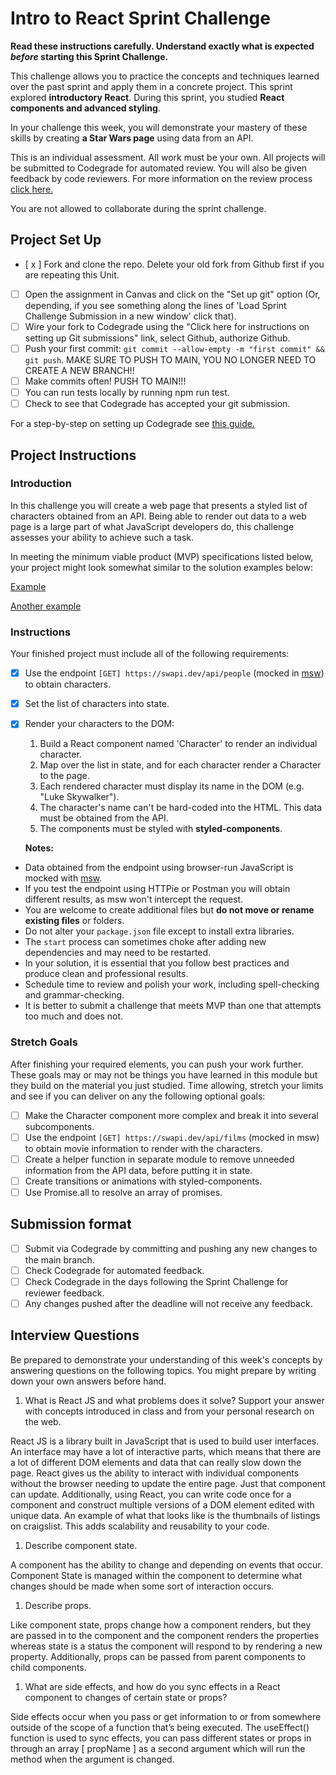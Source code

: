 # Intro to React Sprint Challenge

**Read these instructions carefully. Understand exactly what is expected _before_ starting this Sprint Challenge.**

This challenge allows you to practice the concepts and techniques learned over the past sprint and apply them in a concrete project. This sprint explored **introductory React**. During this sprint, you studied **React components and advanced styling**.

In your challenge this week, you will demonstrate your mastery of these skills by creating **a Star Wars page** using data from an API.

This is an individual assessment. All work must be your own. All projects will be submitted to Codegrade for automated review. You will also be given feedback by code reviewers. For more information on the review process [click here.](https://www.notion.so/lambdaschool/How-to-View-Feedback-in-CodeGrade-c5147cee220c4044a25de28bcb6bb54a)

You are not allowed to collaborate during the sprint challenge.

## Project Set Up

- [ x ] Fork and clone the repo. Delete your old fork from Github first if you are repeating this Unit.
- [ ] Open the assignment in Canvas and click on the "Set up git" option (Or, depending, if you see something along the lines of 'Load Sprint Challenge Submission in a new window' click that).
- [ ] Wire your fork to Codegrade using the "Click here for instructions on setting up Git submissions" link, select Github, authorize Github.
- [ ] Push your first commit: `git commit --allow-empty -m "first commit" && git push`. MAKE SURE TO PUSH TO MAIN, YOU NO LONGER NEED TO CREATE A NEW BRANCH!!
- [ ] Make commits often! PUSH TO MAIN!!!
- [ ] You can run tests locally by running npm run test.
- [ ] Check to see that Codegrade has accepted your git submission.

For a step-by-step on setting up Codegrade see [this guide.](https://www.notion.so/lambdaschool/Submitting-an-assignment-via-Code-Grade-A-Step-by-Step-Walkthrough-07bd65f5f8364e709ecb5064735ce374)

## Project Instructions

### Introduction

In this challenge you will create a web page that presents a styled list of characters obtained from an API. Being able to render out data to a web page is a large part of what JavaScript developers do, this challenge assesses your ability to achieve such a task.

In meeting the minimum viable product (MVP) specifications listed below, your project might look somewhat similar to the solution examples below:

[Example](https://tk-assets.lambdaschool.com/b011a132-0916-4ed2-8955-14192de03a75_sample-screenshot.png)

[Another example](https://tk-assets.lambdaschool.com/3b82c793-2352-4d4d-a81d-e55bf350f7bd_sample-screenshot2.png)

### Instructions

Your finished project must include all of the following requirements:

- [x] Use the endpoint `[GET] https://swapi.dev/api/people` (mocked in [msw](https://github.com/mswjs/msw)) to obtain characters.
- [x] Set the list of characters into state.
- [x] Render your characters to the DOM:

  1. Build a React component named 'Character' to render an individual character.
  1. Map over the list in state, and for each character render a Character to the page.
  1. Each rendered character must display its name in the DOM (e.g. "Luke Skywalker").
  1. The character's name can't be hard-coded into the HTML. This data must be obtained from the API.
  1. The components must be styled with **styled-components**.

  **Notes:**

- Data obtained from the endpoint using browser-run JavaScript is mocked with [msw](https://github.com/mswjs/msw).
- If you test the endpoint using HTTPie or Postman you will obtain different results, as msw won't intercept the request.
- You are welcome to create additional files but **do not move or rename existing files** or folders.
- Do not alter your `package.json` file except to install extra libraries.
- The `start` process can sometimes choke after adding new dependencies and may need to be restarted.
- In your solution, it is essential that you follow best practices and produce clean and professional results.
- Schedule time to review and polish your work, including spell-checking and grammar-checking.
- It is better to submit a challenge that meets MVP than one that attempts too much and does not.

### Stretch Goals

After finishing your required elements, you can push your work further. These goals may or may not be things you have learned in this module but they build on the material you just studied. Time allowing, stretch your limits and see if you can deliver on any the following optional goals:

- [ ] Make the Character component more complex and break it into several subcomponents.
- [ ] Use the endpoint `[GET] https://swapi.dev/api/films` (mocked in msw) to obtain movie information to render with the characters.
- [ ] Create a helper function in separate module to remove unneeded information from the API data, before putting it in state.
- [ ] Create transitions or animations with styled-components.
- [ ] Use Promise.all to resolve an array of promises.

## Submission format

- [ ] Submit via Codegrade by committing and pushing any new changes to the main branch.
- [ ] Check Codegrade for automated feedback.
- [ ] Check Codegrade in the days following the Sprint Challenge for reviewer feedback.
- [ ] Any changes pushed after the deadline will not receive any feedback.

## Interview Questions

Be prepared to demonstrate your understanding of this week's concepts by answering questions on the following topics. You might prepare by writing down your own answers before hand.

1. What is React JS and what problems does it solve? Support your answer with concepts introduced in class and from your personal research on the web.

React JS is a library built in JavaScript that is used to build user interfaces. An interface may have a lot of interactive parts, which means that there are a lot of different DOM elements and data that can really slow down the page. React gives us the ability to interact with individual components without the browser needing to update the entire page. Just that component can update. Additionally, using React, you can write code once for a component and construct multiple versions of a DOM element edited with unique data. An example of what that looks like is the thumbnails of listings on craigslist. This adds scalability and reusability to your code.

1. Describe component state.

A component has the ability to change and depending on events that occur. Component State is managed within the component to determine what changes should be made when some sort of interaction occurs. 

1. Describe props.

Like component state, props change how a component renders, but they are passed in to the component and the component renders the properties whereas state is a status the component will respond to by rendering a new property. Additionally, props can be passed from parent components to child components.

1. What are side effects, and how do you sync effects in a React component to changes of certain state or props?

Side effects occur when you pass or get information to or from somewhere outside of the scope of a function that’s being executed.  The useEffect() function is used to sync effects, you can pass different states or props in through an array [ propName ] as a second argument which will run the  method when the argument is changed.